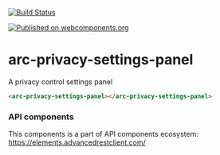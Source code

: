 [![Build Status](https://travis-ci.org/advanced-rest-client/api-url-data-model.svg?branch=stage)](https://travis-ci.org/advanced-rest-client/arc-privacy-settings-panel)

[![Published on webcomponents.org](https://img.shields.io/badge/webcomponents.org-published-blue.svg)](https://www.webcomponents.org/element/advanced-rest-client/arc-privacy-settings-panel)

# arc-privacy-settings-panel

A privacy control settings panel

<!---
```
<custom-element-demo>
  <template>
    <link rel="import" href="arc-privacy-settings-panel.html">
    <next-code-block></next-code-block>
  </template>
</custom-element-demo>
```
-->

```html
<arc-privacy-settings-panel></arc-privacy-settings-panel>
```

### API components

This components is a part of API components ecosystem: https://elements.advancedrestclient.com/
